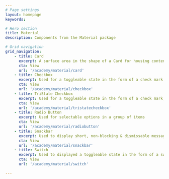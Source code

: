 ```yaml
---
# Page settings
layout: homepage
keywords:

# Hero section
title: Material
description: Components from the Material package

# Grid navigation
grid_navigation:
    - title: Card
      excerpt: A surface area in the shape of a Card for housing content
      cta: View
      url: '/academy/material/card'
    - title: Checkbox
      excerpt: Used for a toggleable state in the form of a check mark 
      cta: View
      url: '/academy/material/checkbox'
    - title: TriState Checkbox
      excerpt: Used for a toggleable state in the form of a check mark, with the addition of an intermediate checked state
      cta: View
      url: '/academy/material/tristatecheckbox'
    - title: Radio Button
      excerpt: Used for selectable options in a group of items
      cta: View
      url: '/academy/material/radiobutton'
    - title: Snackbar
      excerpt: Used to display short, non-blocking & dismissable messages on screen
      cta: View
      url: '/academy/material/snackbar'
    - title: Switch
      excerpt: Used to displayed a toggleable state in the form of a switch
      cta: View
      url: '/academy/material/switch'
      
---
```


